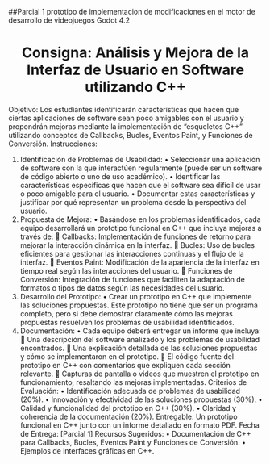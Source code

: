 ##Parcial 1 prototipo de implementacion de modificaciones en el motor de desarrollo de videojuegos Godot 4.2 

<h1 align="center">
Consigna: Análisis y Mejora de la Interfaz de Usuario en Software utilizando C++	
</h1>

Objetivo: Los estudiantes identificarán características que hacen que ciertas aplicaciones de software sean poco amigables con el usuario y propondrán mejoras mediante la implementación de “esqueletos C++” utilizando conceptos de Callbacks, Bucles, Eventos Paint, y Funciones de Conversión.
Instrucciones:
1.	Identificación de Problemas de Usabilidad:
•	Seleccionar una aplicación de software con la que interactúen regularmente (puede ser un software de código abierto o uno de uso académico).
•	Identificar las características específicas que hacen que el software sea difícil de usar o poco amigable para el usuario.
•	Documentar estas características y justificar por qué representan un problema desde la perspectiva del usuario.
2.	Propuesta de Mejora:
•	Basándose en los problemas identificados, cada equipo desarrollará un prototipo funcional en C++ que incluya mejoras a través de:
	Callbacks: Implementación de funciones de retorno para mejorar la interacción dinámica en la interfaz.
	Bucles: Uso de bucles eficientes para gestionar las interacciones continuas y el flujo de la interfaz.
	Eventos Paint: Modificación de la apariencia de la interfaz en tiempo real según las interacciones del usuario.
	Funciones de Conversión: Integración de funciones que faciliten la adaptación de formatos o tipos de datos según las necesidades del usuario.
3.	Desarrollo del Prototipo:
•	Crear un prototipo en C++ que implemente las soluciones propuestas. Este prototipo no tiene que ser un programa completo, pero sí debe demostrar claramente cómo las mejoras propuestas resuelven los problemas de usabilidad identificados.
4.	Documentación:
•	Cada equipo deberá entregar un informe que incluya:
	Una descripción del software analizado y los problemas de usabilidad encontrados.
	Una explicación detallada de las soluciones propuestas y cómo se implementaron en el prototipo.
	El código fuente del prototipo en C++ con comentarios que expliquen cada sección relevante.
	Capturas de pantalla o videos que muestren el prototipo en funcionamiento, resaltando las mejoras implementadas.
Criterios de Evaluación:
•	Identificación adecuada de problemas de usabilidad (20%).
•	Innovación y efectividad de las soluciones propuestas (30%).
•	Calidad y funcionalidad del prototipo en C++ (30%).
•	Claridad y coherencia de la documentación (20%).
Entregable: Un prototipo funcional en C++ junto con un informe detallado en formato PDF.
Fecha de Entrega: [Parcial 1]
Recursos Sugeridos:
•	Documentación de C++ para Callbacks, Bucles, Eventos Paint y Funciones de Conversión.
•	Ejemplos de interfaces gráficas en C++.
